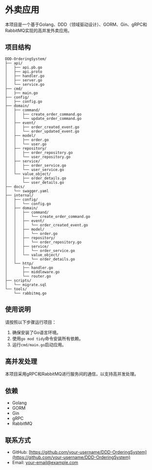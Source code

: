 # 外卖应用

本项目是一个基于Golang、DDD（领域驱动设计）、GORM、Gin、gRPC和RabbitMQ实现的高并发外卖应用。

## 项目结构

```
DDD-OrderingSystem/
├── api/
│   ├── api.pb.go
│   ├── api.proto
│   ├── handler.go
│   ├── server.go
│   └── service.go
├── cmd/
│   ├── main.go
├── config/
│   ├── config.go
├── domain/
│   ├── command/
│   │   ├── create_order_command.go
│   │   └── update_order_command.go
│   ├── event/
│   │   ├── order_created_event.go
│   │   └── order_updated_event.go
│   ├── model/
│   │   ├── order.go
│   │   └── user.go
│   ├── repository/
│   │   ├── order_repository.go
│   │   └── user_repository.go
│   ├── service/
│   │   ├── order_service.go
│   │   └── user_service.go
│   └── value_object/
│       ├── order_details.go
│       └── user_details.go
├── docs/
│   └── swagger.yaml
├── internal/
│   ├── config/
│   │   └── config.go
│   ├── domain/
│   │   ├── command/
│   │   │   └── create_order_command.go
│   │   ├── event/
│   │   │   └── order_created_event.go
│   │   ├── model/
│   │   │   └── order.go
│   │   ├── repository/
│   │   │   └── order_repository.go
│   │   ├── service/
│   │   │   └── order_service.go
│   │   └── value_object/
│   │       └── order_details.go
│   └── http/
│       ├── handler.go
│       ├── middleware.go
│       └── router.go
├── scripts/
│   └── migrate.sql
└── tools/
    └── rabbitmq.go
```

## 使用说明

请按照以下步骤运行项目：

1. 确保安装了Go语言环境。
2. 使用`go mod tidy`命令安装所有依赖。
3. 运行`cmd/main.go`启动应用。

## 高并发处理

本项目采用gRPC和RabbitMQ进行服务间的通信，以支持高并发处理。

## 依赖

- Golang
- GORM
- Gin
- gRPC
- RabbitMQ

## 联系方式

- GitHub: [https://github.com/your-username/DDD-OrderingSystem](https://github.com/your-username/DDD-OrderingSystem)
- Email: your-email@example.com